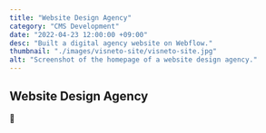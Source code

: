 ```yaml
---
title: "Website Design Agency"
category: "CMS Development"
date: "2022-04-23 12:00:00 +09:00"
desc: "Built a digital agency website on Webflow."
thumbnail: "./images/visneto-site/visneto-site.jpg"
alt: "Screenshot of the homepage of a website design agency."
---
```


## Website Design Agency

🍎

